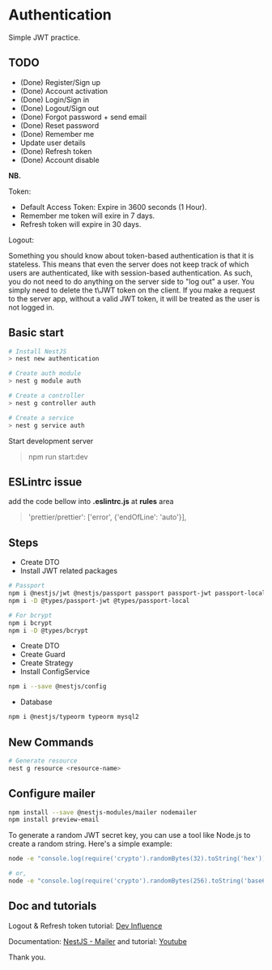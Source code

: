 # Authentication

Simple JWT practice.

## TODO

- (Done) Register/Sign up
- (Done) Account activation
- (Done) Login/Sign in
- (Done) Logout/Sign out
- (Done) Forgot password + send email
- (Done) Reset password
- (Done) Remember me
- Update user details
- (Done) Refresh token
- (Done) Account disable

**NB.**

Token:

- Default Access Token: Expire in 3600 seconds (1 Hour).
- Remember me token will exire in 7 days.
- Refresh token will expire in 30 days.

Logout:

Something you should know about token-based authentication is that it is stateless. This means that even the server does not keep track of which users are authenticated, like with session-based authentication. As such, you do not need to do anything on the server side to "log out" a user. You simply need to delete the t\JWT token on the client. If you make a request to the server app, without a valid JWT token, it will be treated as the user is not logged in.

## Basic start

```bash
# Install NestJS
> nest new authentication

# Create auth module
> nest g module auth

# Create a controller
> nest g controller auth

# Create a service
> nest g service auth

```

Start development server

> npm run start:dev

## ESLintrc issue

add the code bellow into **.eslintrc.js** at **rules** area

> 'prettier/prettier': ['error', {'endOfLine': 'auto'}],

## Steps

- Create DTO
- Install JWT related packages

```bash
# Passport
npm i @nestjs/jwt @nestjs/passport passport passport-jwt passport-local
npm i -D @types/passport-jwt @types/passport-local

# For bcrypt
npm i bcrypt
npm i -D @types/bcrypt
```

- Create DTO
- Create Guard
- Create Strategy
- Install ConfigService

```bash
npm i --save @nestjs/config
```

- Database

```bash
npm i @nestjs/typeorm typeorm mysql2
```

## New Commands

```bash
# Generate resource
nest g resource <resource-name>
```

## Configure mailer

```bash
npm install --save @nestjs-modules/mailer nodemailer
npm install preview-email
```

To generate a random JWT secret key, you can use a tool like Node.js to create a random string. Here's a simple example:

```bash
node -e "console.log(require('crypto').randomBytes(32).toString('hex'))"

# or,
node -e "console.log(require('crypto').randomBytes(256).toString('base64'));"
```

## Doc and tutorials

Logout & Refresh token tutorial: [Dev Influence](https://www.dev-influence.com/article/jwt-authentication-in-nestjs)

Documentation: [NestJS - Mailer](https://nest-modules.github.io/mailer/docs/mailer) and tutorial: [Youtube](https://www.youtube.com/watch?v=DAAxWEPCARo)

Thank you.
